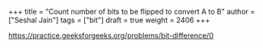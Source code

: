 +++
title = "Count number of bits to be flipped to convert A to B"
author = ["Seshal Jain"]
tags = ["bit"]
draft = true
weight = 2406
+++

<https://practice.geeksforgeeks.org/problems/bit-difference/0>
